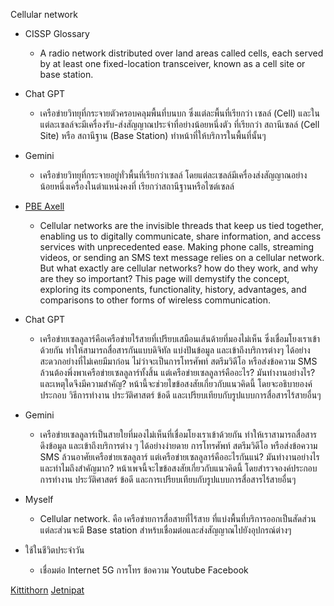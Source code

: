 Cellular network

- CISSP Glossary
  - A radio network distributed over land areas called
cells, each served by at least one fixed-location transceiver,
known as a cell site or base station.

- Chat GPT
  - เครือข่ายวิทยุที่กระจายตัวครอบคลุมพื้นที่บนบก ซึ่งแต่ละพื้นที่เรียกว่า เซลล์ (Cell)
และในแต่ละเซลล์จะมีเครื่องรับ-ส่งสัญญาณประจำที่อย่างน้อยหนึ่งตัว
ที่เรียกว่า สถานีเซลล์ (Cell Site) หรือ สถานีฐาน (Base Station) ทำหน้าที่ให้บริการในพื้นที่นั้นๆ

- Gemini
  - เครือข่ายวิทยุที่กระจายอยู่ทั่วพื้นที่เรียกว่าเซลล์
โดยแต่ละเซลล์มีเครื่องส่งสัญญาณอย่างน้อยหนึ่งเครื่องในตำแหน่งคงที่ เรียกว่าสถานีฐานหรือไซต์เซลล์

- [PBE Axell](https://pbeaxell.com/about/glossary/what-is-a-cellular-network)
  - Cellular networks are the invisible threads that keep us tied together,
enabling us to digitally communicate, share information, and access services with unprecedented ease.
Making phone calls, streaming videos, or sending an SMS text message relies on a cellular network.
But what exactly are cellular networks?
how do they work, and why are they so important? This page will demystify the concept,
exploring its components, functionality, history, advantages, and comparisons to other forms of wireless communication.

- Chat GPT
  - เครือข่ายเซลลูลาร์คือเครือข่ายไร้สายที่เปรียบเสมือนเส้นด้ายที่มองไม่เห็น
ซึ่งเชื่อมโยงเราเข้าด้วยกัน ทำให้สามารถสื่อสารกันแบบดิจิทัล แบ่งปันข้อมูล และเข้าถึงบริการต่างๆ
ได้อย่างสะดวกอย่างที่ไม่เคยมีมาก่อน ไม่ว่าจะเป็นการโทรศัพท์ สตรีมวิดีโอ หรือส่งข้อความ SMS ล้วนต้องพึ่งพาเครือข่ายเซลลูลาร์ทั้งสิ้น
แต่เครือข่ายเซลลูลาร์คืออะไร? มันทำงานอย่างไร? และเหตุใดจึงมีความสำคัญ? หน้านี้จะช่วยไขข้อสงสัยเกี่ยวกับแนวคิดนี้
โดยจะอธิบายองค์ประกอบ วิธีการทำงาน ประวัติศาสตร์ ข้อดี และเปรียบเทียบกับรูปแบบการสื่อสารไร้สายอื่นๆ

- Gemini
  - เครือข่ายเซลลูลาร์เป็นสายใยที่มองไม่เห็นที่เชื่อมโยงเราเข้าด้วยกัน ทำให้เราสามารถสื่อสาร ดึงข้อมูล และเข้าถึงบริการต่าง ๆ
ได้อย่างง่ายดาย การโทรศัพท์ สตรีมวิดีโอ หรือส่งข้อความ SMS ล้วนอาศัยเครือข่ายเซลลูลาร์ แต่เครือข่ายเซลลูลาร์คืออะไรกันแน่?
มันทำงานอย่างไร และทำไมถึงสำคัญมาก? หน้าเพจนี้จะไขข้อสงสัยเกี่ยวกับแนวคิดนี้ โดยสำรวจองค์ประกอบ การทำงาน ประวัติศาสตร์ ข้อดี และการเปรียบเทียบกับรูปแบบการสื่อสารไร้สายอื่นๆ

- Myself
  - Cellular network. คือ เครือข่ายการสื่อสายที่ไร้สาย ที่แบ่งพื้นที่บริการออกเป็นสัดส่วน แต่ละส่วนจะมี Base station สำหร้บเชื่อมต่อและส่งสัญญาณไปยังอุปกรณ์ต่างๆ
- ใช้ในชีวิตประจำวัน
  - เชื่อมต่อ Internet 5G การโทร ข้อความ Youtube Facebook

[Kittithorn](https://kitty340822.github.io)
[Jetnipat](https://JetnipatMark.github.io)
